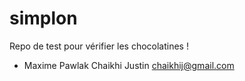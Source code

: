# simplon
Repo de test pour vérifier les chocolatines !

- Maxime Pawlak
Chaikhi Justin
chaikhij@gmail.com
